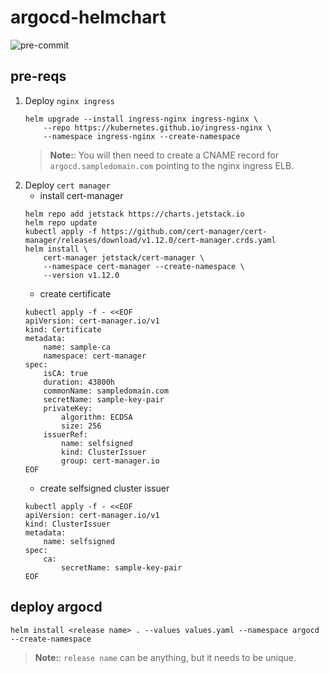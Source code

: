 # argocd-helmchart

![pre-commit](https://github.com/ejamilasan/argocd-helmchart/actions/workflows/pre-commit.yml/badge.svg)

## pre-reqs

1. Deploy `nginx ingress`
    ```
    helm upgrade --install ingress-nginx ingress-nginx \
        --repo https://kubernetes.github.io/ingress-nginx \
        --namespace ingress-nginx --create-namespace
    ```
    > **Note:**: You will then need to create a CNAME record for `argocd.sampledomain.com` pointing to the nginx ingress ELB.
2. Deploy `cert manager`
    * install cert-manager
    ```
    helm repo add jetstack https://charts.jetstack.io
    helm repo update
    kubectl apply -f https://github.com/cert-manager/cert-manager/releases/download/v1.12.0/cert-manager.crds.yaml
    helm install \
        cert-manager jetstack/cert-manager \
        --namespace cert-manager --create-namespace \
        --version v1.12.0
    ```
    * create certificate
    ```
    kubectl apply -f - <<EOF
    apiVersion: cert-manager.io/v1
    kind: Certificate
    metadata:
        name: sample-ca
        namespace: cert-manager
    spec:
        isCA: true
        duration: 43800h
        commonName: sampledomain.com
        secretName: sample-key-pair
        privateKey:
            algorithm: ECDSA
            size: 256
        issuerRef:
            name: selfsigned
            kind: ClusterIssuer
            group: cert-manager.io
    EOF
    ```
    * create selfsigned cluster issuer
    ```
    kubectl apply -f - <<EOF
    apiVersion: cert-manager.io/v1
    kind: ClusterIssuer
    metadata:
        name: selfsigned
    spec:
        ca:
            secretName: sample-key-pair
    EOF
    ```

## deploy argocd

```
helm install <release name> . --values values.yaml --namespace argocd --create-namespace
```
> **Note:**: `release name` can be anything, but it needs to be unique.